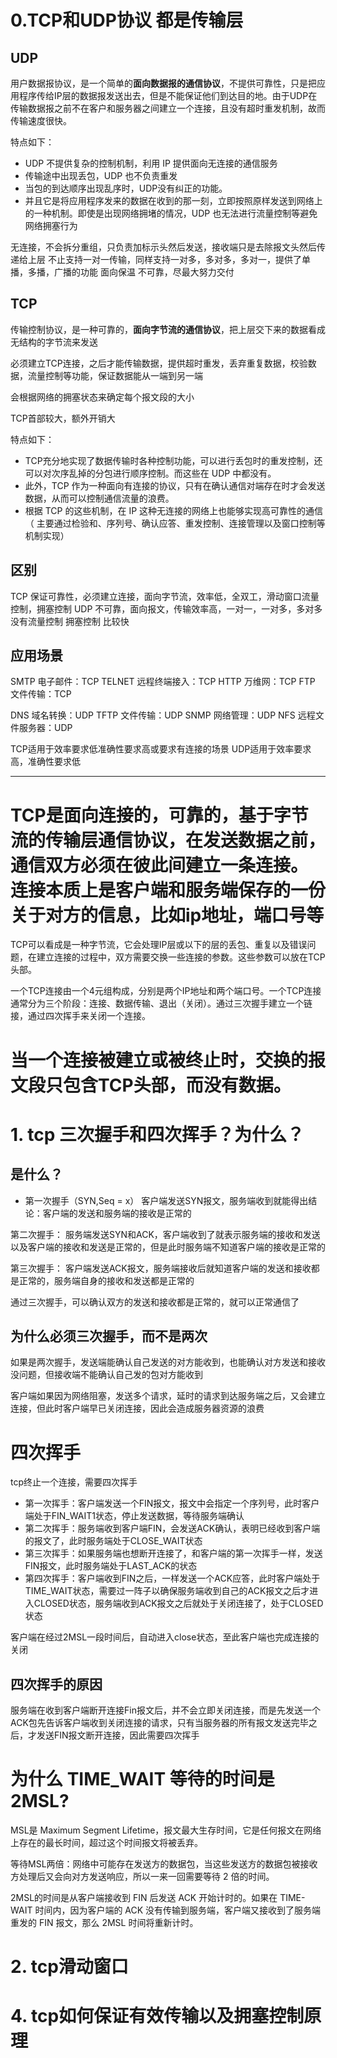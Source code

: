 # 0.TCP和UDP协议 都是传输层
## UDP 
用户数据报协议，是一个简单的**面向数据报的通信协议**，不提供可靠性，只是把应用程序传给IP层的数据报发送出去，但是不能保证他们到达目的地。由于UDP在传输数据报之前不在客户和服务器之间建立一个连接，且没有超时重发机制，故而传输速度很快。

特点如下：

- UDP 不提供复杂的控制机制，利用 IP 提供面向无连接的通信服务
- 传输途中出现丢包，UDP 也不负责重发
- 当包的到达顺序出现乱序时，UDP没有纠正的功能。
- 并且它是将应用程序发来的数据在收到的那一刻，立即按照原样发送到网络上的一种机制。即使是出现网络拥堵的情况，UDP 也无法进行流量控制等避免网络拥塞行为

无连接，不会拆分重组，只负责加标示头然后发送，接收端只是去除报文头然后传递给上层
不止支持一对一传输，同样支持一对多，多对多，多对一，提供了单播，多播，广播的功能
面向保温
不可靠，尽最大努力交付



## TCP
传输控制协议，是一种可靠的，**面向字节流的通信协议**，把上层交下来的数据看成无结构的字节流来发送

必须建立TCP连接，之后才能传输数据，提供超时重发，丢弃重复数据，校验数据，流量控制等功能，保证数据能从一端到另一端

会根据网络的拥塞状态来确定每个报文段的大小

TCP首部较大，额外开销大

特点如下：

- TCP充分地实现了数据传输时各种控制功能，可以进行丢包时的重发控制，还可以对次序乱掉的分包进行顺序控制。而这些在 UDP 中都没有。
- 此外，TCP 作为一种面向有连接的协议，只有在确认通信对端存在时才会发送数据，从而可以控制通信流量的浪费。
- 根据 TCP 的这些机制，在 IP 这种无连接的网络上也能够实现高可靠性的通信（ 主要通过检验和、序列号、确认应答、重发控制、连接管理以及窗口控制等机制实现）

## 区别
TCP 保证可靠性，必须建立连接，面向字节流，效率低，全双工，滑动窗口流量控制，拥塞控制
UDP 不可靠，面向报文，传输效率高，一对一，一对多，多对多 没有流量控制 拥塞控制 比较快

## 应用场景
SMTP 电子邮件：TCP
TELNET 远程终端接入：TCP
HTTP 万维网：TCP
FTP 文件传输：TCP



DNS 域名转换：UDP
TFTP 文件传输：UDP
SNMP 网络管理：UDP
NFS 远程文件服务器：UDP


TCP适用于效率要求低准确性要求高或要求有连接的场景
UDP适用于效率要求高，准确性要求低

****************************************************************************************************



# TCP是面向连接的，可靠的，基于字节流的传输层通信协议，在发送数据之前，通信双方必须在彼此间建立一条连接。 连接本质上是客户端和服务端保存的一份关于对方的信息，比如ip地址，端口号等


TCP可以看成是一种字节流，它会处理IP层或以下的层的丢包、重复以及错误问题，在建立连接的过程中，双方需要交换一些连接的参数。这些参数可以放在TCP头部。

一个TCP连接由一个4元组构成，分别是两个IP地址和两个端口号。一个TCP连接通常分为三个阶段：连接、数据传输、退出（关闭）。通过三次握手建立一个链接，通过四次挥手来关闭一个连接。

# 当一个连接被建立或被终止时，交换的报文段只包含TCP头部，而没有数据。

# 1. tcp 三次握手和四次挥手？为什么？

## 是什么？

- 第一次握手（SYN,Seq = x）
客户端发送SYN报文，服务端收到就能得出结论：客户端的发送和服务端的接收是正常的

第二次握手：
服务端发送SYN和ACK，客户端收到了就表示服务端的接收和发送以及客户端的接收和发送是正常的，但是此时服务端不知道客户端的接收是正常的

第三次握手：
客户端发送ACK报文，服务端接收后就知道客户端的发送和接收都是正常的，服务端自身的接收和发送都是正常的


通过三次握手，可以确认双方的发送和接收都是正常的，就可以正常通信了



## 为什么必须三次握手，而不是两次

如果是两次握手，发送端能确认自己发送的对方能收到，也能确认对方发送和接收没问题，但接收端不能确认自己发的包对方能收到

客户端如果因为网络阻塞，发送多个请求，延时的请求到达服务端之后，又会建立连接，但此时客户端早已关闭连接，因此会造成服务器资源的浪费





# 四次挥手
tcp终止一个连接，需要四次挥手

- 第一次挥手：客户端发送一个FIN报文，报文中会指定一个序列号，此时客户端处于FIN_WAIT1状态，停止发送数据，等待服务端确认
- 第二次挥手：服务端收到客户端FIN，会发送ACK确认，表明已经收到客户端的报文了，此时服务端处于CLOSE_WAIT状态
- 第三次挥手：如果服务端也想断开连接了，和客户端的第一次挥手一样，发送FIN报文，此时服务端处于LAST_ACK的状态
- 第四次挥手：客户端收到FIN之后，一样发送一个ACK应答，此时客户端处于TIME_WAIT状态，需要过一阵子以确保服务端收到自己的ACK报文之后才进入CLOSED状态，服务端收到ACK报文之后就处于关闭连接了，处于CLOSED状态

客户端在经过2MSL一段时间后，自动进入close状态，至此客户端也完成连接的关闭

## 四次挥手的原因

服务端在收到客户端断开连接Fin报文后，并不会立即关闭连接，而是先发送一个ACK包先告诉客户端收到关闭连接的请求，只有当服务器的所有报文发送完毕之后，才发送FIN报文断开连接，因此需要四次挥手



# 为什么 TIME_WAIT 等待的时间是 2MSL?

MSL是 Maximum Segment Lifetime，报文最大生存时间，它是任何报文在网络上存在的最长时间，超过这个时间报文将被丢弃。

等待MSL两倍：网络中可能存在发送方的数据包，当这些发送方的数据包被接收方处理后又会向对方发送响应，所以一来一回需要等待 2 倍的时间。

2MSL的时间是从客户端接收到 FIN 后发送 ACK 开始计时的。如果在 TIME-WAIT 时间内，因为客户端的 ACK 没有传输到服务端，客户端又接收到了服务端重发的 FIN 报文，那么 2MSL 时间将重新计时。



















# 2. tcp滑动窗口

# 4. tcp如何保证有效传输以及拥塞控制原理

